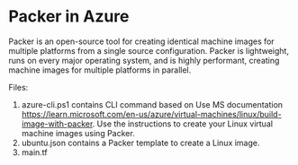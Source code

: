# Packer in Azure
Packer is an open-source tool for creating identical machine images for multiple platforms from a single source configuration. Packer is lightweight, runs on every major operating system, and is highly performant, creating machine images for multiple platforms in parallel.

Files:
1. azure-cli.ps1 contains CLI command based on Use MS documentation https://learn.microsoft.com/en-us/azure/virtual-machines/linux/build-image-with-packer. Use the instructions to create your Linux virtual machine images using Packer.
2. ubuntu.json contains a Packer template to create a Linux image.
3. main.tf

